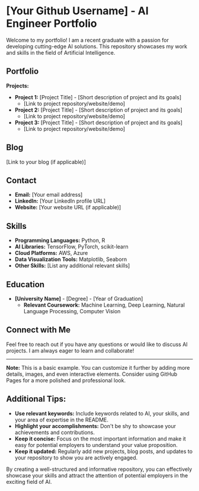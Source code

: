 # [Your Github Username] - AI Engineer Portfolio

Welcome to my portfolio! I am a recent graduate with a passion for developing cutting-edge AI solutions. This repository showcases my work and skills in the field of Artificial Intelligence.

## Portfolio

**Projects:**

* **Project 1:** [Project Title] - [Short description of project and its goals]
    * [Link to project repository/website/demo]
* **Project 2:** [Project Title] - [Short description of project and its goals]
    * [Link to project repository/website/demo]
* **Project 3:** [Project Title] - [Short description of project and its goals]
    * [Link to project repository/website/demo]

## Blog

[Link to your blog (if applicable)]

## Contact

* **Email:** [Your email address]
* **LinkedIn:** [Your LinkedIn profile URL]
* **Website:** [Your website URL (if applicable)]

## Skills

* **Programming Languages:** Python, R
* **AI Libraries:** TensorFlow, PyTorch, scikit-learn
* **Cloud Platforms:** AWS, Azure
* **Data Visualization Tools:** Matplotlib, Seaborn
* **Other Skills:** [List any additional relevant skills]

## Education

* **[University Name]** - [Degree] - [Year of Graduation]
    * **Relevant Coursework:** Machine Learning, Deep Learning, Natural Language Processing, Computer Vision

## Connect with Me

Feel free to reach out if you have any questions or would like to discuss AI projects. I am always eager to learn and collaborate!

---

**Note:** This is a basic example. You can customize it further by adding more details, images, and even interactive elements. Consider using GitHub Pages for a more polished and professional look.

## Additional Tips:

* **Use relevant keywords:** Include keywords related to AI, your skills, and your area of expertise in the README.
* **Highlight your accomplishments:** Don't be shy to showcase your achievements and contributions.
* **Keep it concise:** Focus on the most important information and make it easy for potential employers to understand your value proposition.
* **Keep it updated:** Regularly add new projects, blog posts, and updates to your repository to show you are actively engaged.

By creating a well-structured and informative repository, you can effectively showcase your skills and attract the attention of potential employers in the exciting field of AI.
